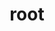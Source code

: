---
id: snopgczkib0kk532p2h659y
title: root
desc: ''
updated: 1656669585332
created: 1656662031946
---
